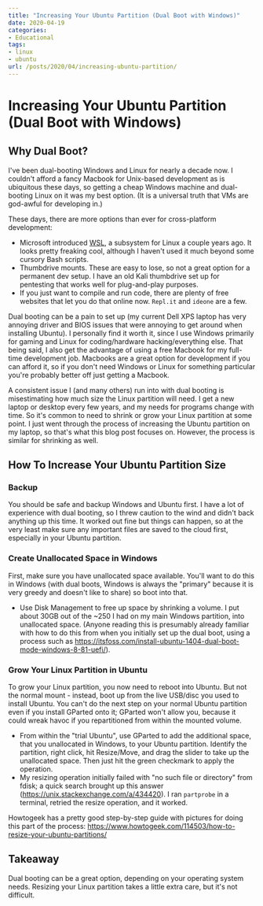 ```yaml
---
title: "Increasing Your Ubuntu Partition (Dual Boot with Windows)"
date: 2020-04-19
categories:
- Educational
tags:
- linux
- ubuntu
url: /posts/2020/04/increasing-ubuntu-partition/
---
```


# Increasing Your Ubuntu Partition (Dual Boot with Windows)

## Why Dual Boot?
I've been dual-booting Windows and Linux for nearly a decade now. I couldn't afford a fancy Macbook for Unix-based development as is ubiquitous these days, so getting a cheap Windows machine and dual-booting Linux on it was my best option. (It is a universal truth that VMs are god-awful for developing in.)

These days, there are more options than ever for cross-platform development:

- Microsoft introduced [WSL](https://docs.microsoft.com/en-us/windows/wsl/about), a subsystem for Linux a couple years ago. It looks pretty freaking cool, although I haven't used it much beyond some cursory Bash scripts.
- Thumbdrive mounts. These are easy to lose, so not a great option for a permanent dev setup. I have an old Kali thumbdrive set up for pentesting that works well for plug-and-play purposes.
- If you just want to compile and run code, there are plenty of free websites that let you do that online now. `Repl.it` and `ideone` are a few. 

Dual booting can be a pain to set up (my current Dell XPS laptop has very annoying driver and BIOS issues that were annoying to get around when installing Ubuntu). I personally find it worth it, since I use Windows primarily for gaming and Linux for coding/hardware hacking/everything else. That being said, I also get the advantage of using a free Macbook for my full-time development job. Macbooks are a great option for development if you can afford it, so if you don't need Windows or Linux for something particular you're probably better off just getting a Macbook. 

A consistent issue I (and many others) run into with dual booting is misestimating how much size the Linux partition will need. I get a new laptop or desktop every few years, and my needs for programs change with time. So it's common to need to shrink or grow your Linux partition at some point. I just went through the process of increasing the Ubuntu partition on my laptop, so that's what this blog post focuses on. However, the process is similar for shrinking as well.

## How To Increase Your Ubuntu Partition Size
### Backup
You should be safe and backup Windows and Ubuntu first. I have a lot of experience with dual booting, so I threw caution to the wind and didn't back anything up this time. It worked out fine but things can happen, so at the very least make sure any important files are saved to the cloud first, especially in your Ubuntu partition.

### Create Unallocated Space in Windows
First, make sure you have unallocated space available. You'll want to do this in Windows (with dual boots, Windows is always the "primary" because it is very greedy and doesn't like to share) so boot into that.

- Use Disk Management to free up space by shrinking a volume. I put about 30GB out of the ~250 I had on my main Windows partition, into unallocated space. (Anyone reading this is presumably already familiar with how to do this from when you initially set up the dual boot, using a process such as https://itsfoss.com/install-ubuntu-1404-dual-boot-mode-windows-8-81-uefi/).

### Grow Your Linux Partition in Ubuntu
To grow your Linux partition, you now need to reboot into Ubuntu. 
 But not the normal mount - instead, boot up from the live USB/disc you used to install Ubuntu. You can't do the next step on your normal Ubuntu partition even if you install GParted onto it; GParted won't allow you, because it could wreak havoc if you repartitioned from within the mounted volume.

- From within the "trial Ubuntu", use GParted to add the additional space, that you unallocated in Windows, to your Ubuntu partition. Identify the partition, right click, hit Resize/Move, and drag the slider to take up the unallocated space. Then just hit the green checkmark to apply the operation.
- My resizing operation initially failed with "no such file or directory" from fdisk; a quick search brought up this answer (https://unix.stackexchange.com/a/434420). I ran `partprobe` in a terminal, retried the resize operation, and it worked.

Howtogeek has a pretty good step-by-step guide with pictures for doing this part of the process: https://www.howtogeek.com/114503/how-to-resize-your-ubuntu-partitions/

## Takeaway
Dual booting can be a great option, depending on your operating system needs. Resizing your Linux partition takes a little extra care, but it's not difficult.